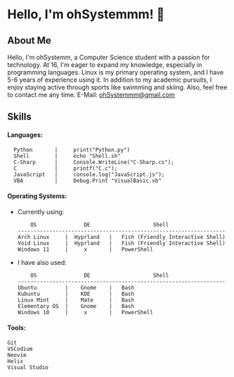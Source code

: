 # Hello, I'm ohSystemmm! 👋


## About Me
Hello, 
I'm ohSystemm, a Computer Science student with a passion for technology. At 16, I'm eager to expand my knowledge, especially in programming languages. Linux is my primary operating system, and I have 5-6 years of experience using it. In addition to my academic pursuits, I enjoy staying active through sports like swimming and skiing. Also, feel free to contact me any time. E-Mail: ohSystemmm@gmail.com

## Skills
#### Languages:
```
  Python       |     print("Python.py")
  Shell        |     echo "Shell.sh"
  C-Sharp      |     Console.WriteLine("C-Sharp.cs");
  C            |     printf("C.c");
  JavaScript   |     console.log("JavaScript.js");
  VBA          |     Debug.Print "VisualBasic.vb"
```

#### Operating Systems:
- Currently using:
  ``` 
      OS               DE                    Shell
  ------------------------------------------------------------------
  Arch Linux     |  Hyprland   |   Fish (Friendly Interactive Shell)
  Void Linux     |  Hyprland   |   Fish (Friendly Interactive Shell)
  Windows 11     |     x       |   PowerShell
  ```
- I have also used:
  ``` 
      OS               DE                    Shell
  ------------------------------------------------------------------
  Ubuntu         |    Gnome    |   Bash
  Kubuntu        |    KDE      |   Bash
  Linux Mint     |    Mate     |   Bash
  Elementary OS  |    Gnome    |   Bash
  Windows 10     |     x       |   PowerShell
  ``` 

#### Tools:
  ``` 
  Git
  VSCodium
  Neovim
  Helix
  Visual Studio
  ``` 
